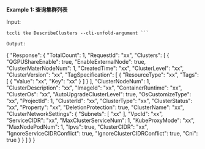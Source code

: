 **Example 1: 查询集群列表**



Input: 

```
tccli tke DescribeClusters --cli-unfold-argument ```

Output: 
```
{
    "Response": {
        "TotalCount": 1,
        "RequestId": "xx",
        "Clusters": [
            {
                "QGPUShareEnable": true,
                "EnableExternalNode": true,
                "ClusterMaterNodeNum": 1,
                "CreatedTime": "xx",
                "ClusterLevel": "xx",
                "ClusterVersion": "xx",
                "TagSpecification": [
                    {
                        "ResourceType": "xx",
                        "Tags": [
                            {
                                "Value": "xx",
                                "Key": "xx"
                            }
                        ]
                    }
                ],
                "ClusterNodeNum": 1,
                "ClusterDescription": "xx",
                "ImageId": "xx",
                "ContainerRuntime": "xx",
                "ClusterOs": "xx",
                "AutoUpgradeClusterLevel": true,
                "OsCustomizeType": "xx",
                "ProjectId": 1,
                "ClusterId": "xx",
                "ClusterType": "xx",
                "ClusterStatus": "xx",
                "Property": "xx",
                "DeletionProtection": true,
                "ClusterName": "xx",
                "ClusterNetworkSettings": {
                    "Subnets": [
                        "xx"
                    ],
                    "VpcId": "xx",
                    "ServiceCIDR": "xx",
                    "MaxClusterServiceNum": 1,
                    "KubeProxyMode": "xx",
                    "MaxNodePodNum": 1,
                    "Ipvs": true,
                    "ClusterCIDR": "xx",
                    "IgnoreServiceCIDRConflict": true,
                    "IgnoreClusterCIDRConflict": true,
                    "Cni": true
                }
            }
        ]
    }
}
```

